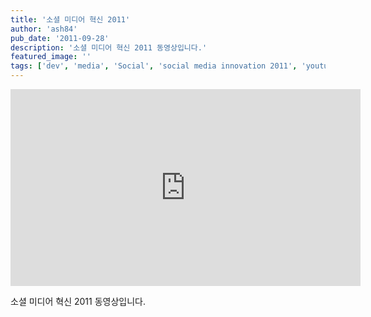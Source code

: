 ```yaml
---
title: '소셜 미디어 혁신 2011'
author: 'ash84'
pub_date: '2011-09-28'
description: '소셜 미디어 혁신 2011 동영상입니다.'
featured_image: ''
tags: ['dev', 'media', 'Social', 'social media innovation 2011', 'youtube', '소셜 미디어', '소셜 미디어 혁신']
---
```


<iframe width="560" height="315" src="https://www.youtube.com/embed/xhZUx4aiJ_M" title="YouTube video player" frameborder="0" allow="accelerometer; autoplay; clipboard-write; encrypted-media; gyroscope; picture-in-picture; web-share" allowfullscreen></iframe>

소셜 미디어 혁신 2011 동영상입니다.



